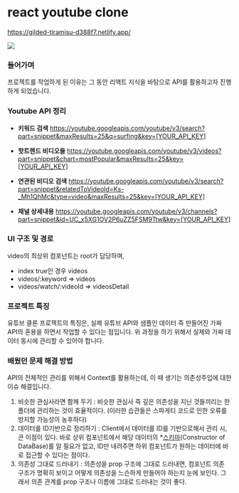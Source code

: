 # react youtube clone

https://gilded-tiramisu-d388f7.netlify.app/

<img src='./public/asset/myyoutube.gif'>

### 들어가며

프로젝트를 작업하게 된 이유는 그 동안 리액트 지식을 바탕으로 API를 활용하고자 진행하게 되었습니다.

### Youtube API 정리

- **키워드 검색**
  https://youtube.googleapis.com/youtube/v3/search?part=snippet&maxResults=25&q=surfing&key=[YOUR_API_KEY]
  <br>

- **핫트렌드 비디오들**
  https://youtube.googleapis.com/youtube/v3/videos?part=snippet&chart=mostPopular&maxResults=25&key=[YOUR_API_KEY]
  <br>

- **연관된 비디오 검색**
  https://youtube.googleapis.com/youtube/v3/search?part=snippet&relatedToVideoId=Ks-_Mh1QhMc&type=video&maxResults=25&key=[YOUR_API_KEY]
  <br>

- **채널 상세내용**
  https://youtube.googleapis.com/youtube/v3/channels?part=snippet&id=UC_x5XG1OV2P6uZZ5FSM9Ttw&key=[YOUR_API_KEY]
  <br>

### UI 구조 및 경로

video의 최상위 컴포넌트는 root가 담당하며,

- index true인 경우 videos
- videos/:keyword ⇒ videos
- videos/watch/:videoId ⇒ videosDetail

### 프로젝트 특징

유튜브 클론 프로젝트의 특징은, 실제 유튜브 API와 샘플인 데이터 즉 만들어진 가짜 API의 혼용을 하면서 작업할 수 있다는 점입니다.
위 과정을 하기 위해서 실제와 가짜 데이터 동시에 관리할 수 있어야 합니다.

### 배웠던 문제 해결 방법

API의 전체적인 관리를 위해서 Context를 활용하는데, 이 때 생기는 의존성주입에 대한 이슈 해결입니다.

1. 비슷한 관심사라면 함께 두기
   : 비슷한 관심사 즉 깊은 의존성을 지닌 것들끼리는 한 폴더에 관리하는 것이 효율적이다. (이러한 습관들은 스파게티 코드로 인한 오류를 방지할 가능성이 농후하다)
2. 데이터를 ID기반으로 정리하기
   : Client에서 데이터를 ID를 기반으로해서 관리 시, 큰 이점이 있다. 바로 상위 컴포넌트에서 해당 데이터의 \*[스키마](https://itwiki.kr/w/%EC%8A%A4%ED%82%A4%EB%A7%88)(Constructor of DataBase)를 알 필요가 없고, ID만 내려주면 하위 컴포넌트가 원하는 데이터에 바로 접근할 수 있다는 점이다.
3. 의존성 그대로 드러내기
   : 의존성을 prop 구조에 그대로 드러내면, 컴포넌트 의존 구조가 명확히 보이고 어떻게 의존성을 느슨하게 만들어야 하는지 눈에 보인다. 그래서 의존 관계를 prop 구조나 이름에 그대로 드러내는 것이 좋다.

